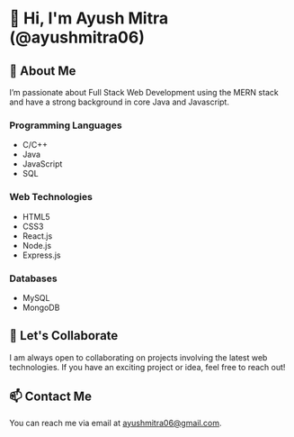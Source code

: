 # 👋 Hi, I'm Ayush Mitra (@ayushmitra06)

## 👀 About Me
I’m passionate about Full Stack Web Development using the MERN stack and have a strong background in core Java and Javascript.

### Programming Languages
- C/C++
- Java
- JavaScript
- SQL

### Web Technologies
- HTML5
- CSS3
- React.js
- Node.js
- Express.js

### Databases
- MySQL
- MongoDB

## 💞️ Let's Collaborate
I am always open to collaborating on projects involving the latest web technologies. If you have an exciting project or idea, feel free to reach out!

## 📫 Contact Me
You can reach me via email at ayushmitra06@gmail.com.
<!---
ayushmitra06/ayushmitra06 is a ✨ special ✨ repository because its `README.md` (this file) appears on your GitHub profile.
You can click the Preview link to take a look at your changes.
--->
